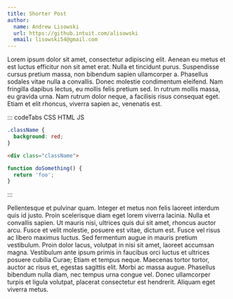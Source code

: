 ```yaml
---
title: Shorter Post
author:
  name: Andrew Lisowski
  url: https://github.intuit.com/alisowski
  email: lisowski54@gmail.com
---
```


Lorem ipsum dolor sit amet, consectetur adipiscing elit. Aenean eu metus et est luctus efficitur non sit amet erat. Nulla et tincidunt purus. Suspendisse cursus pretium massa, non bibendum sapien ullamcorper a. Phasellus sodales vitae nulla a convallis. Donec molestie condimentum eleifend. Nam fringilla dapibus lectus, eu mollis felis pretium sed. In rutrum mollis massa, eu gravida urna. Nam rutrum dolor neque, a facilisis risus consequat eget. Etiam et elit rhoncus, viverra sapien ac, venenatis est.

::: codeTabs CSS HTML JS

```css [0]
.className {
  background: red;
}
```

```html [1]
<div class="className">
```

```javascript [2]
function doSomething() {
  return 'foo';
}
```

:::

Pellentesque et pulvinar quam. Integer et metus non felis laoreet interdum quis id justo. Proin scelerisque diam eget lorem viverra lacinia. Nulla et convallis sapien. Ut mauris nisi, ultrices quis dui sit amet, rhoncus auctor arcu. Fusce et velit molestie, posuere est vitae, dictum est. Fusce vel risus ac libero maximus luctus. Sed fermentum augue in mauris pretium vestibulum. Proin dolor lacus, volutpat in nisi sit amet, laoreet accumsan magna. Vestibulum ante ipsum primis in faucibus orci luctus et ultrices posuere cubilia Curae; Etiam et tempus neque. Maecenas tortor tortor, auctor ac risus et, egestas sagittis elit. Morbi ac massa augue. Phasellus bibendum nulla diam, nec tempus urna congue vel. Donec ullamcorper turpis et ligula volutpat, placerat consectetur est hendrerit. Aliquam eget viverra metus.
